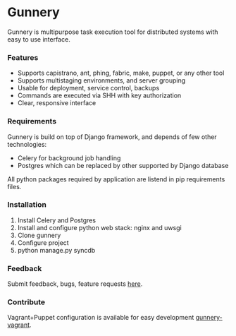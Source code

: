 # Gunnery

Gunnery is multipurpose task execution tool for distributed systems with easy to use interface.

### Features

* Supports capistrano, ant, phing, fabric, make, puppet, or any other tool
* Supports multistaging environments, and server grouping
* Usable for deployment, service control, backups
* Commands are executed via SHH with key authorization
* Clear, responsive interface

### Requirements

Gunnery is build on top of Django framework, and depends of few other technologies:

* Celery for background job handling
* Postgres which can be replaced by other supported by Django database

All python packages required by application are listend in pip requirements files.

### Installation

1. Install Celery and Postgres
2. Install and configure python web stack: nginx and uwsgi
3. Clone gunnery
4. Configure project
5. python manage.py syncdb

### Feedback

Submit feedback, bugs, feature requests [here](https://github.com/Eyjafjallajokull/gunnery/issues).

### Contribute

Vagrant+Puppet configuration is available for easy development [gunnery-vagrant](https://github.com/Eyjafjallajokull/gunnery-vagrant).
